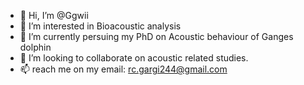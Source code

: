 - 👋 Hi, I’m @Ggwii
- 👀 I’m interested in Bioacoustic analysis
- 🌱 I’m currently persuing my PhD on Acoustic behaviour of Ganges dolphin 
- 💞️ I’m looking to collaborate on acoustic related studies.
- 📫  reach me on my email: rc.gargi244@gmail.com

<!---
Ggwii/Ggwii is a ✨ special ✨ repository because its `README.md` (this file) appears on your GitHub profile.
You can click the Preview link to take a look at your changes.
--->

